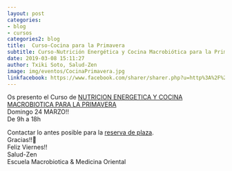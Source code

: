 ```yaml
---
layout: post
categories:
- blog
- cursos
categories2: blog
title:  Curso-Cocina para la Primavera
subtitle: Curso-Nutrición Energética y Cocina Macrobiótica para la Primavera
date: 2019-03-08 15:11:27
author: Txiki Soto, Salud-Zen
image: img/eventos/CocinaPrimavera.jpg
linkfacebook: https://www.facebook.com/sharer/sharer.php?u=http%3A%2F%2Fwww.salud-zen.com%2Fblog%2F2019%2F03%2F08%2Fcurso-cocina-primavera.html&amp;src=sdkpreparse
---
```


Os presento el Curso de [NUTRICION ENERGETICA Y COCINA MACROBIOTICA PARA LA PRIMAVERA][curso]   
Domingo 24 MARZO!!   
De 9h a 18h

Contactar lo antes posible para la <a href="mailto:estilodevida@salud-zen.com?Subject=Curso Cocina Primavera-Reserva de Plaza&body=%0A%0A Me gustaría reservar una plaza para el curso de Nutrición Energética y Cocina Macrobiótica para la Primavera (24 Marzo'19). Mis datos Personales son:%0A%0A   -Nombre:%0A%0A   -Apellidos:%0A%0A   -Fecha de nacimiento:%0A%0A   -Teléfono:%0A%0A    -Correo Electrónico:%0A%0A">reserva de plaza</a>.     
Gracias!!🤗  
Feliz Viernes!!  
Salud-Zen  
Escuela Macrobiotica & Medicina Oriental

[curso]:{{site.url}}{{site.baseurl}}/evento/2019/03/24/curso-cocina-primavera.html
